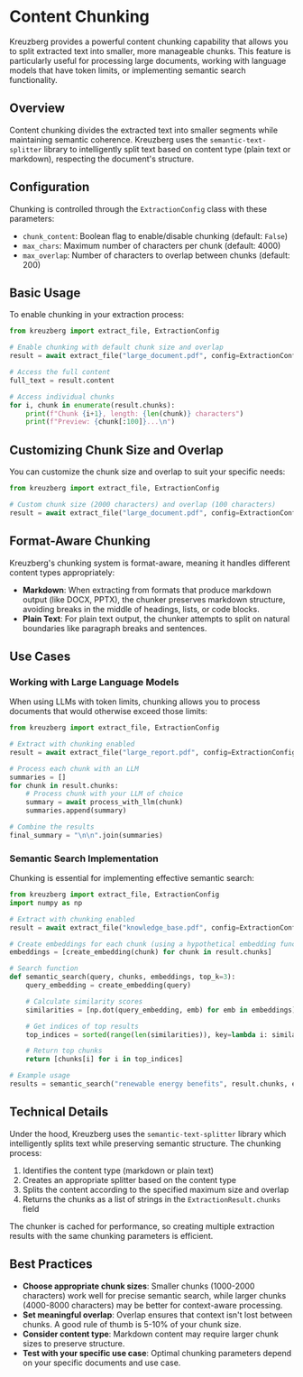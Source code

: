 # Content Chunking

Kreuzberg provides a powerful content chunking capability that allows you to split extracted text into smaller, more manageable chunks. This feature is particularly useful for processing large documents, working with language models that have token limits, or implementing semantic search functionality.

## Overview

Content chunking divides the extracted text into smaller segments while maintaining semantic coherence. Kreuzberg uses the `semantic-text-splitter` library to intelligently split text based on content type (plain text or markdown), respecting the document's structure.

## Configuration

Chunking is controlled through the `ExtractionConfig` class with these parameters:

- `chunk_content`: Boolean flag to enable/disable chunking (default: `False`)
- `max_chars`: Maximum number of characters per chunk (default: 4000)
- `max_overlap`: Number of characters to overlap between chunks (default: 200)

## Basic Usage

To enable chunking in your extraction process:

```python
from kreuzberg import extract_file, ExtractionConfig

# Enable chunking with default chunk size and overlap
result = await extract_file("large_document.pdf", config=ExtractionConfig(chunk_content=True))

# Access the full content
full_text = result.content

# Access individual chunks
for i, chunk in enumerate(result.chunks):
    print(f"Chunk {i+1}, length: {len(chunk)} characters")
    print(f"Preview: {chunk[:100]}...\n")
```

## Customizing Chunk Size and Overlap

You can customize the chunk size and overlap to suit your specific needs:

```python
from kreuzberg import extract_file, ExtractionConfig

# Custom chunk size (2000 characters) and overlap (100 characters)
result = await extract_file("large_document.pdf", config=ExtractionConfig(chunk_content=True, max_chars=2000, max_overlap=100))
```

## Format-Aware Chunking

Kreuzberg's chunking system is format-aware, meaning it handles different content types appropriately:

- **Markdown**: When extracting from formats that produce markdown output (like DOCX, PPTX), the chunker preserves markdown structure, avoiding breaks in the middle of headings, lists, or code blocks.
- **Plain Text**: For plain text output, the chunker attempts to split on natural boundaries like paragraph breaks and sentences.

## Use Cases

### Working with Large Language Models

When using LLMs with token limits, chunking allows you to process documents that would otherwise exceed those limits:

```python
from kreuzberg import extract_file, ExtractionConfig

# Extract with chunking enabled
result = await extract_file("large_report.pdf", config=ExtractionConfig(chunk_content=True))

# Process each chunk with an LLM
summaries = []
for chunk in result.chunks:
    # Process chunk with your LLM of choice
    summary = await process_with_llm(chunk)
    summaries.append(summary)

# Combine the results
final_summary = "\n\n".join(summaries)
```

### Semantic Search Implementation

Chunking is essential for implementing effective semantic search:

```python
from kreuzberg import extract_file, ExtractionConfig
import numpy as np

# Extract with chunking enabled
result = await extract_file("knowledge_base.pdf", config=ExtractionConfig(chunk_content=True))

# Create embeddings for each chunk (using a hypothetical embedding function)
embeddings = [create_embedding(chunk) for chunk in result.chunks]

# Search function
def semantic_search(query, chunks, embeddings, top_k=3):
    query_embedding = create_embedding(query)

    # Calculate similarity scores
    similarities = [np.dot(query_embedding, emb) for emb in embeddings]

    # Get indices of top results
    top_indices = sorted(range(len(similarities)), key=lambda i: similarities[i], reverse=True)[:top_k]

    # Return top chunks
    return [chunks[i] for i in top_indices]

# Example usage
results = semantic_search("renewable energy benefits", result.chunks, embeddings)
```

## Technical Details

Under the hood, Kreuzberg uses the `semantic-text-splitter` library which intelligently splits text while preserving semantic structure. The chunking process:

1. Identifies the content type (markdown or plain text)
1. Creates an appropriate splitter based on the content type
1. Splits the content according to the specified maximum size and overlap
1. Returns the chunks as a list of strings in the `ExtractionResult.chunks` field

The chunker is cached for performance, so creating multiple extraction results with the same chunking parameters is efficient.

## Best Practices

- **Choose appropriate chunk sizes**: Smaller chunks (1000-2000 characters) work well for precise semantic search, while larger chunks (4000-8000 characters) may be better for context-aware processing.
- **Set meaningful overlap**: Overlap ensures that context isn't lost between chunks. A good rule of thumb is 5-10% of your chunk size.
- **Consider content type**: Markdown content may require larger chunk sizes to preserve structure.
- **Test with your specific use case**: Optimal chunking parameters depend on your specific documents and use case.
